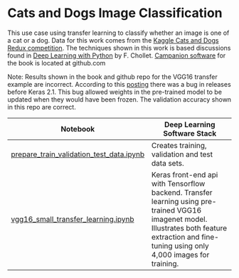 # Cats and Dogs Image Classification

This use case using transfer learning to classify whether an image is one of a cat or a dog.  Data for this work comes from the [Kaggle Cats and Dogs Redux competition](https://www.kaggle.com/c/dogs-vs-cats-redux-kernels-edition).  The techniques shown in this work is based discussions found in [Deep Learning with Python](https://www.manning.com/books/deep-learning-with-python) by F. Chollet.  [Campanion software](https://github.com/fchollet/deep-learning-with-python-notebooks) for the book is located at github.com

Note: Results shown in the book and github repo for the VGG16 transfer example are incorrect.  According to this [posting](https://github.com/keras-team/keras/issues/8792) there was a bug in releases before Keras 2.1.  This bug allowed weights in the pre-trained model to be updated when they would have been frozen.  The validation accuracy shown in this repo are correct.

|Notebook|Deep Learning Software Stack|
|--------|-----------|
|[prepare_train_validation_test_data.ipynb](https://github.com/jimthompson5802/transfer_learning/blob/master/cats_dogs/prepare_train_validation_test_data.ipynb)|Creates training, validation and test data sets.|
|[vgg16_small_transfer_learning.ipynb](https://github.com/jimthompson5802/transfer_learning/blob/master/cats_dogs/vgg16_small_transfer_learning.ipynb)|Keras front-end api with Tensorflow backend.  Transfer learning using pre-trained VGG16 imagenet model.  Illustrates both feature extraction and fine-tuning using only 4,000 images for training. |




